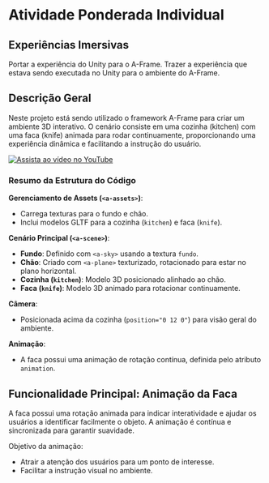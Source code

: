 # Atividade Ponderada Individual
## Experiências Imersivas

Portar a experiência do Unity para o A-Frame. Trazer a experiência que estava sendo executada no Unity para o ambiente do A-Frame.

## Descrição Geral

Neste projeto está sendo utilizado o framework A-Frame para criar um ambiente 3D interativo. O cenário consiste em uma cozinha (kitchen) com uma faca (knife) animada para rodar continuamente, proporcionando uma experiência dinâmica e facilitando a instrução do usuário.

[![Assista ao vídeo no YouTube](https://img.youtube.com/vi/s06r5iYRLMo/0.jpg)](https://youtu.be/s06r5iYRLMo)

### Resumo da Estrutura do Código

**Gerenciamento de Assets (`<a-assets>`)**:
   - Carrega texturas para o fundo e chão.
   - Inclui modelos GLTF para a cozinha (`kitchen`) e faca (`knife`).

**Cenário Principal (`<a-scene>`)**:
   - **Fundo**: Definido com `<a-sky>` usando a textura `fundo`.
   - **Chão**: Criado com `<a-plane>` texturizado, rotacionado para estar no plano horizontal.
   - **Cozinha (`kitchen`)**: Modelo 3D posicionado alinhado ao chão.
   - **Faca (`knife`)**: Modelo 3D animado para rotacionar continuamente.

**Câmera**:
   - Posicionada acima da cozinha (`position="0 12 0"`) para visão geral do ambiente.

**Animação**:
   - A faca possui uma animação de rotação contínua, definida pelo atributo `animation`.

## Funcionalidade Principal: Animação da Faca

A faca possui uma rotação animada para indicar interatividade e ajudar os usuários a identificar facilmente o objeto. A animação é contínua e sincronizada para garantir suavidade.

Objetivo da animação:
- Atrair a atenção dos usuários para um ponto de interesse.
- Facilitar a instrução visual no ambiente.

